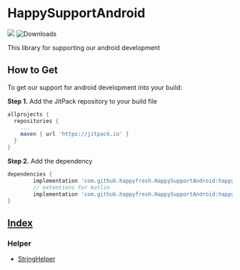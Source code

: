 # HappySupportAndroid

[![](https://jitpack.io/v/happyfresh/HappySupportAndroid.svg)](https://jitpack.io/#happyfresh/HappySupportAndroid) ![Downloads](https://jitpack.io/v/happyfresh/HappySupportAndroid/month.svg)

This library for supporting our android development

## How to Get
To get our support for android development into your build:

<b>Step 1.</b> Add the JitPack repository to your build file
```gradle
allprojects {
  repositories {
    ...
    maven { url 'https://jitpack.io' }
  }
}
```
<b>Step 2.</b> Add the dependency
```gradle
dependencies {
        implementation 'com.github.happyfresh.HappySupportAndroid:happysupport:1.0.0'
        // extentions for kotlin
        implementation 'com.github.happyfresh.HappySupportAndroid:happysupport-kotlinextentions:1.0.0'
}
```

## [Index](https://github.com/happyfresh/HappySupportAndroid/wiki)
### Helper
* [StringHelper](https://github.com/happyfresh/HappySupportAndroid/wiki/StringHelper)

